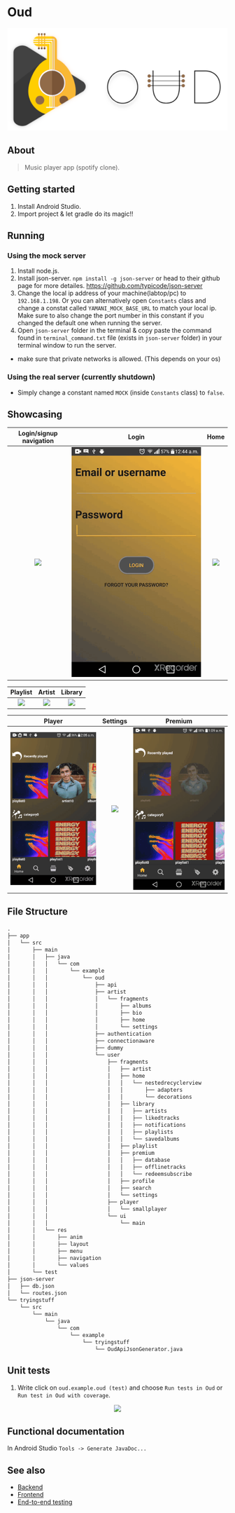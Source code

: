 # Oud
<div align="center">
<img src="oud.png">
</div>

## About
> Music player app (spotify clone).

## Getting started
1) Install Android Studio.
2) Import project & let gradle do its magic!!

## Running 
### Using the mock server
1) Install node.js.
2) Install json-server. `npm install -g json-server` or head to their github page for more detailes. https://github.com/typicode/json-server
3) Change the local ip address of your machine(labtop/pc) to `192.168.1.198`. Or you can alternatively open `Constants` class and change a constat called `YAMANI_MOCK_BASE_URL` to match your local ip. Make sure to also change the port number in this constant if you changed the default one when running the server.
4) Open `json-server` folder in the terminal & copy paste the command found in `terminal_command.txt` file (exists in `json-server` folder) in your terminal window to run the server.
- make sure that private networks is allowed. (This depends on your os)

### Using the real server (currently shutdown)
- Simply change a constant named `MOCK` (inside `Constants` class) to `false`.

## Showcasing
| Login/signup navigation                     | Login                     | Home                               |
|:-------------------------------------------:|:-------------------------:|:----------------------------------:|
| ![](showcasing/login-signup-navigation.gif) | ![](showcasing/login.gif) | ![](showcasing/home-animation.gif) |

| Playlist                     | Artist                     | Library                     |
|:----------------------------:|:--------------------------:|:---------------------------:|
| ![](showcasing/playlist.gif) | ![](showcasing/artist.gif) | ![](showcasing/library.gif) |


| Player                     | Settings                     | Premium                     |
|:--------------------------:|:----------------------------:|:---------------------------:|
| ![](showcasing/player.gif) | ![](showcasing/settings.gif) | ![](showcasing/premium.gif) |

## File Structure
```
.
├── app
│   └── src
│       ├── main
│       │   ├── java
│       │   │   └── com
│       │   │       └── example
│       │   │           └── oud
│       │   │               ├── api
│       │   │               ├── artist
│       │   │               │   └── fragments
│       │   │               │       ├── albums
│       │   │               │       ├── bio
│       │   │               │       ├── home
│       │   │               │       └── settings
│       │   │               ├── authentication
│       │   │               ├── connectionaware
│       │   │               ├── dummy
│       │   │               └── user
│       │   │                   ├── fragments
│       │   │                   │   ├── artist
│       │   │                   │   ├── home
│       │   │                   │   │   └── nestedrecyclerview
│       │   │                   │   │       ├── adapters
│       │   │                   │   │       └── decorations
│       │   │                   │   ├── library
│       │   │                   │   │   ├── artists
│       │   │                   │   │   ├── likedtracks
│       │   │                   │   │   ├── notifications
│       │   │                   │   │   ├── playlists
│       │   │                   │   │   └── savedalbums
│       │   │                   │   ├── playlist
│       │   │                   │   ├── premium
│       │   │                   │   │   ├── database
│       │   │                   │   │   ├── offlinetracks
│       │   │                   │   │   └── redeemsubscribe
│       │   │                   │   ├── profile
│       │   │                   │   ├── search
│       │   │                   │   └── settings
│       │   │                   ├── player
│       │   │                   │   └── smallplayer
│       │   │                   └── ui
│       │   │                       └── main
│       │   └── res
│       │       ├── anim
│       │       ├── layout
│       │       ├── menu
│       │       ├── navigation
│       │       └── values
│       └── test
├── json-server
│   ├── db.json
│   └── routes.json
└── tryingstuff
    └── src
        └── main
            └── java
                └── com
                    └── example
                        └── tryingstuff
                            └── OudApiJsonGenerator.java
```

## Unit tests
1) Write click on `oud.example.oud (test)` and choose `Run tests in Oud` or `Run test in Oud with coverage`.
<div align="center">
<img src="images/how_to_run_unit_tests.png" width="60%">
</div>

## Functional documentation
In Android Studio `Tools -> Generate JavaDoc...`

## See also
- [Backend](https://github.com/Hassan950/OudBackEnd)
- [Frontend](https://github.com/AbdallahHemdan/Oud)
- [End-to-end testing](https://github.com/Thebrownboy/Oud_TestingTeam)
